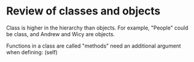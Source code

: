 # Review of classes and objects

Class is higher in the hierarchy than objects. For example, "People" could be class, and Andrew and Wicy are objects.

Functions in a class are called "methods" need an additional argument when defining: (self)